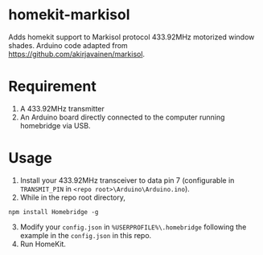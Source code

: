 # homekit-markisol

Adds homekit support to Markisol protocol 433.92MHz motorized window shades. Arduino code adapted from https://github.com/akirjavainen/markisol.

# Requirement

1. A 433.92MHz transmitter
2. An Arduino board directly connected to the computer running homebridge via USB.

# Usage

1. Install your 433.92MHz transceiver to data pin 7 (configurable in `TRANSMIT_PIN` in `<repo root>\Arduino\Arduino.ino`).
2. While in the repo root directory,

  ````
  npm install Homebridge -g
  ````
3. Modify your `config.json` in `%USERPROFILE%\.homebridge` following the example in the `config.json` in this repo.
4. Run HomeKit.

